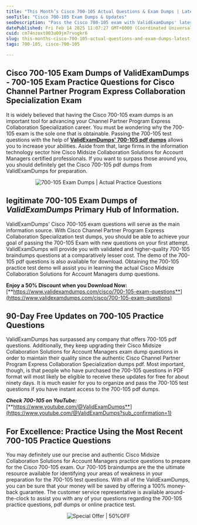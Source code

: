 ```yaml
---
title: "This Month’s Cisco 700-105 Actual Questions & Exam Dumps | Latest Updates!"
seoTitle: "Cisco 700-105 Exam Dumps & Updates"
seoDescription: "Pass the Cisco 700-105 exam with ValidExamDumps' latest practice questions and dumps. Enjoy a 50% discount and 90-day free updates"
datePublished: Fri Feb 14 2025 11:07:27 GMT+0000 (Coordinated Universal Time)
cuid: cm74nzoxt003u09jm7rvogkr6
slug: this-months-cisco-700-105-actual-questions-and-exam-dumps-latest-updates
tags: 700-105, cisco-700-105

---
```


## **Cisco 700-105 Exam Dumps of ValidExamDumps - 700-105 Exam Practice Questions for Cisco Channel Partner Program Express Collaboration Specialization Exam**

It is widely believed that having the Cisco 700-105 exam dumps is an important tool for advancing your Channel Partner Program Express Collaboration Specialization career. You must be wondering why the 700-105 exam is the sole one that is obtainable. Passing the 700-105 test questions with the help of [**ValidExamDumps' 700-105 pdf dumps**](https://www.validexamdumps.com/cisco/700-105-exam-questions) allows you to increase your abilities. Aside from that, large firms in the information technology sector hire Cisco Midsize Collaboration Solutions for Account Managers certified professionals. If you want to surpass those around you, you should definitely get the Cisco 700-105 pdf dumps from ValidExamDumps for preparation.

<center><img src="https://www.validexamdumps.com/uploads/banners/1709651572_Banner29.png" alt="700-105 Exam Dumps | Actual Practice Questions" /></center>

## **legitimate 700-105 Exam Dumps of *ValidExamDumps* Primary Hub of Information.**

ValidExamDumps' Cisco 700-105 exam questions will serve as the main information source. With Cisco Channel Partner Program Express Collaboration Specialization test dumps, you should be able to achieve your goal of passing the 700-105 Exam with new questions on your first attempt. ValidExamDumps will provide you with validated and higher-quality 700-105 braindumps questions at a comparatively lesser cost. The demo of the 700-105 pdf questions is also available for download. Obtaining the 700-105 practice test demo will assist you in learning the actual Cisco Midsize Collaboration Solutions for Account Managers dump questions.

**Enjoy a 50% Discount when you Download Now:** [**https://www.validexamdumps.com/cisco/700-105-exam-questions**](https://www.validexamdumps.com/cisco/700-105-exam-questions)

## **90-Day Free Updates on 700-105 Practice Questions**

ValidExamDumps has surpassed any company that offers 700-105 pdf questions. Additionally, they keep upgrading their Cisco Midsize Collaboration Solutions for Account Managers exam dump questions in order to maintain their quality since the authentic Cisco Channel Partner Program Express Collaboration Specialization dumps pdf. Most important, though, is that people who have purchased the 700-105 questions in PDF format will most likely be eligible to receive these updates for free for about ninety days. It is much easier for you to organize and pass the 700-105 test questions if you have instant access to the 700-105 pdf dumps.

***Check 700-105 on YouTube:*** [**https://www.youtube.com/@ValidExamDumps**](https://www.youtube.com/@ValidExamDumps?sub_confirmation=1)

## **For Excellence: Practice Using the Most Recent 700-105 Practice Questions**

You may definitely use our precise and authentic Cisco Midsize Collaboration Solutions for Account Managers practice questions to prepare for the Cisco 700-105 exam. Our 700-105 braindumps are the the ultimate resource available for identifying your areas of weakness in your preparation for the 700-105 test questions. With all of the ValidExamDumps, you can be sure that your money will be saved by offering a 100% money-back guarantee. The customer service representative is available around-the-clock to assist you with any of your questions regarding the 700-105 practice questions, pdf dumps or online practice test.

<center><img src="https://www.validexamdumps.com/uploads/banners/1705933924_Latest_Exam_B-14.png" alt="Special Offer | 50%OFF " /></center>